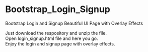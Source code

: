 # Bootstrap_Login_Signup
Bootstrap Login and Signup Beautiful UI Page with Overlay Effects

Just download the respository and unzip the file. </br>
Open login_signup.html file and here you go. </br>
Enjoy the login and signup page with overlay effects.
